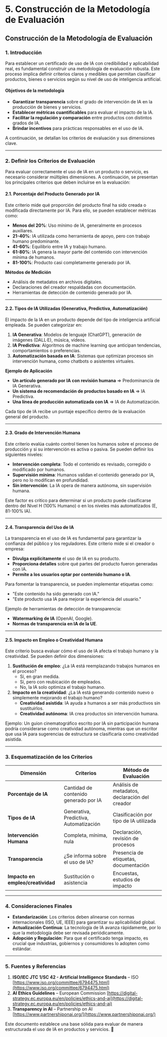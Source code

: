 # 5. Construcción de la Metodología de Evaluación

## Construcción de la Metodología de Evaluación

### 1. Introducción

Para establecer un certificado de uso de IA con credibilidad y aplicabilidad real, es fundamental construir una metodología de evaluación robusta. Este proceso implica definir criterios claros y medibles que permitan clasificar productos, bienes o servicios según su nivel de uso de inteligencia artificial.

#### **Objetivos de la metodología**

* **Garantizar transparencia** sobre el grado de intervención de IA en la producción de bienes y servicios.
* **Establecer métricas cuantificables** para evaluar el impacto de la IA.
* **Facilitar la regulación y comparación** entre productos con distintos grados de IA.
* **Brindar incentivos** para prácticas responsables en el uso de IA.

A continuación, se detallan los criterios de evaluación y sus dimensiones clave.

***

### 2. Definir los Criterios de Evaluación

Para evaluar correctamente el uso de IA en un producto o servicio, es necesario considerar múltiples dimensiones. A continuación, se presentan los principales criterios que deben incluirse en la evaluación:

#### **2.1. Porcentaje del Producto Generado por IA**

Este criterio mide qué proporción del producto final ha sido creada o modificada directamente por IA. Para ello, se pueden establecer métricas como:

* **Menos del 20%**: Uso mínimo de IA, generalmente en procesos auxiliares.
* **21-40%**: IA utilizada como herramienta de apoyo, pero con trabajo humano predominante.
* **41-60%**: Equilibrio entre IA y trabajo humano.
* **61-80%**: IA genera la mayor parte del contenido con intervención mínima de humanos.
* **81-100%**: Producto casi completamente generado por IA.

**Métodos de Medición**

* Análisis de metadatos en archivos digitales.
* Declaraciones del creador respaldadas con documentación.
* Herramientas de detección de contenido generado por IA.

***

#### **2.2. Tipos de IA Utilizadas (Generativa, Predictiva, Automatización)**

El impacto de la IA en un producto depende del tipo de inteligencia artificial empleada. Se pueden categorizar en:

1. **IA Generativa**: Modelos de lenguaje (ChatGPT), generación de imágenes (DALL·E), música, vídeos.
2. **IA Predictiva**: Algoritmos de machine learning que anticipan tendencias, comportamientos o preferencias.
3. **Automatización basada en IA**: Sistemas que optimizan procesos sin intervención humana, como chatbots o asistentes virtuales.

**Ejemplo de Aplicación**

* **Un artículo generado por IA con revisión humana** ⇒ Predominancia de IA Generativa.
* **Un sistema de recomendación de productos basado en IA** ⇒ IA Predictiva.
* **Una línea de producción automatizada con IA** ⇒ IA de Automatización.

Cada tipo de IA recibe un puntaje específico dentro de la evaluación general del producto.

***

#### **2.3. Grado de Intervención Humana**

Este criterio evalúa cuánto control tienen los humanos sobre el proceso de producción y si su intervención es activa o pasiva. Se pueden definir los siguientes niveles:

* **Intervención completa**: Todo el contenido es revisado, corregido o modificado por humanos.
* **Supervisión mínima**: Humanos validan el contenido generado por IA, pero no lo modifican en profundidad.
* **Sin intervención**: La IA opera de manera autónoma, sin supervisión humana.

Este factor es crítico para determinar si un producto puede clasificarse dentro del Nivel H (100% Humano) o en los niveles más automatizados (E, 81-100% IA).

***

#### **2.4. Transparencia del Uso de IA**

La transparencia en el uso de IA es fundamental para garantizar la confianza del público y los reguladores. Este criterio mide si el creador o empresa:

* **Divulga explícitamente** el uso de IA en su producto.
* **Proporciona detalles** sobre qué partes del producto fueron generadas con IA.
* **Permite a los usuarios optar por contenido humano o IA**.

Para fomentar la transparencia, se pueden implementar etiquetas como:

* "Este contenido ha sido generado con IA."
* "Este producto usa IA para mejorar la experiencia del usuario."

Ejemplo de herramientas de detección de transparencia:

* **Watermarking de IA** (OpenAI, Google).
* **Normas de transparencia en IA de la UE**.

***

#### **2.5. Impacto en Empleo o Creatividad Humana**

Este criterio busca evaluar cómo el uso de IA afecta el trabajo humano y la creatividad. Se pueden definir dos dimensiones:

1. **Sustitución de empleo**: ¿La IA está reemplazando trabajos humanos en el proceso?
   * Sí, en gran medida.
   * Sí, pero con reubicación de empleados.
   * No, la IA solo optimiza el trabajo humano.
2. **Impacto en la creatividad**: ¿La IA está generando contenido nuevo o simplemente mejorando el trabajo humano?
   * **Creatividad asistida**: IA ayuda a humanos a ser más productivos sin sustituirlos.
   * **Creatividad autónoma**: IA crea productos sin intervención humana.

Ejemplo: Un guion cinematográfico escrito por IA sin participación humana podría considerarse como creatividad autónoma, mientras que un escritor que usa IA para sugerencias de estructura se clasificaría como creatividad asistida.

***

### 3. Esquematización de los Criterios

| **Dimensión**                     | **Criterios**                          | **Método de Evaluación**                       |
| --------------------------------- | -------------------------------------- | ---------------------------------------------- |
| **Porcentaje de IA**              | Cantidad de contenido generado por IA  | Análisis de metadatos, declaración del creador |
| **Tipos de IA**                   | Generativa, Predictiva, Automatización | Clasificación por tipo de IA utilizada         |
| **Intervención Humana**           | Completa, mínima, nula                 | Declaración, revisión de procesos              |
| **Transparencia**                 | ¿Se informa sobre el uso de IA?        | Presencia de etiquetas, documentación          |
| **Impacto en empleo/creatividad** | Sustitución o asistencia               | Encuestas, estudios de impacto                 |

***

### 4. Consideraciones Finales

* **Estandarización**: Los criterios deben alinearse con normas internacionales (ISO, UE, IEEE) para garantizar su aplicabilidad global.
* **Actualización Continua**: La tecnología de IA avanza rápidamente, por lo que la metodología debe ser revisada periódicamente.
* **Adopción y Regulación**: Para que el certificado tenga impacto, es crucial que industrias, gobiernos y consumidores lo adopten como estándar.

***

### 5. Fuentes y Referencias

1. **ISO/IEC JTC 1/SC 42 - Artificial Intelligence Standards** – ISO [https://www.iso.org/committee/6794475.html](https://www.iso.org/committee/6794475.html)
2. **AI Ethics Guidelines** – European Commission [https://digital-strategy.ec.europa.eu/en/policies/ethics-and-ai](https://digital-strategy.ec.europa.eu/en/policies/ethics-and-ai)
3. **Transparency in AI** – Partnership on AI [https://www.partnershiponai.org/](https://www.partnershiponai.org/)

Este documento establece una base sólida para evaluar de manera estructurada el uso de IA en productos y servicios. 🚀
